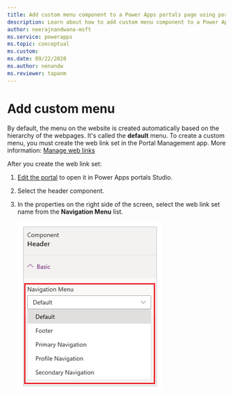 ```yaml
---
title: Add custom menu component to a Power Apps portals page using portals Studio. | Microsoft Docs
description: Learn about how to add custom menu component to a Power Apps portals page using portals Studio.
author: neerajnandwana-msft
ms.service: powerapps
ms.topic: conceptual
ms.custom: 
ms.date: 09/22/2020
ms.author: nenandw
ms.reviewer: tapanm
---
```


# Add custom menu

By default, the menu on the website is created automatically based on the hierarchy of the webpages. It's called the **default** menu. To create a custom menu, you must create the web link set in the Portal Management app. More information: [Manage web links](configure/manage-web-links.md)

After you create the web link set:

1. [Edit the portal](manage-existing-portals.md#edit) to open it in Power Apps portals Studio.

1. Select the header component. 

1. In the properties on the right side of the screen, select the web link set name from the **Navigation Menu** list.

    ![Navigation menu](media/navigation-menu.png "Navigation menu")

